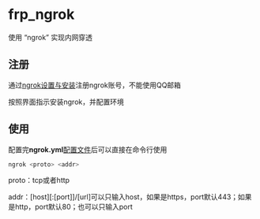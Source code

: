 # frp_ngrok

使用 “ngrok” 实现内网穿透

## 注册

通过[ngrok设置与安装](https://dashboard.ngrok.com/get-started/setup)注册ngrok账号，不能使用QQ邮箱

按照界面指示安装ngrok，并配置环境

## 使用

配置完**ngrok.yml**[配置文件](https://ngrok.com/docs/agent/config/)后可以直接在命令行使用

```bash
ngrok <proto> <addr>
```

proto：tcp或者http

addr：[host][:[port]]/[url]可以只输入host，如果是https，port默认443；如果是http，port默认80；也可以只输入port
